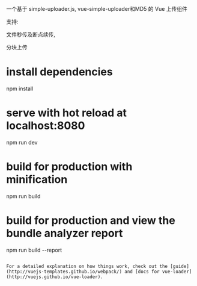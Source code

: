 一个基于 simple-uploader.js, vue-simple-uploader和MD5 的 Vue 上传组件

支持: 

  文件秒传及断点续传,
  
  分块上传

# install dependencies
npm install

# serve with hot reload at localhost:8080
npm run dev

# build for production with minification
npm run build

# build for production and view the bundle analyzer report
npm run build --report
```

For a detailed explanation on how things work, check out the [guide](http://vuejs-templates.github.io/webpack/) and [docs for vue-loader](http://vuejs.github.io/vue-loader).
